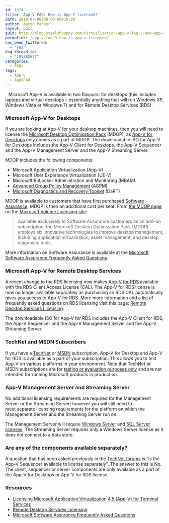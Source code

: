 ```yaml
---
id: 1674
title: 'App-V FAQ: How is App-V licensed?'
date: 2010-07-08T08:00:00+10:00
author: Aaron Parker
layout: post
guid: http://blog.stealthpuppy.com/virtualisation/app-v-faq-3-how-app-v-licensed
permalink: /app-v-faq-3-how-is-app-v-licensed/
has_been_twittered:
  - 'yes'
dsq_thread_id:
  - "195382677"
categories:
  - FAQs
tags:
  - App-V
  - AppVFAQ
---
```

<img style="margin: 0px 10px 5px 0px; display: inline;" alt="" src="https://stealthpuppy.com/wp-content/uploads/2010/06/AppVFAQLogo.png" align="left" />Microsoft App-V is available in two flavours: for desktops (this includes laptops and virtual desktops – essentially anything that will run Windows XP, Windows Vista or Windows 7) and for Remote Desktop Services (RDS).

### Microsoft App-V for Desktops

If you are looking at App-V for your desktop machines, then you will need to license the [Microsoft Desktop Optimisation Pack](http://www.microsoft.com/windows/enterprise/products/mdop/default.aspx) (MDOP), as [App-V for Desktops](http://www.microsoft.com/windows/enterprise/products/mdop/app-v.aspx) only comes as a part of MDOP. The downloadable ISO for App-V for Desktops includes the App-V Client for Desktops, the App-V Sequencer and the App-V Management Server and the App-V Streaming Server.

MDOP includes the following components:

  * Microsoft Application Virtualization (App-V)
  * Microsoft User Experience Virtualization (UE-V)
  * Microsoft BitLocker Administration and Monitoring (MBAM)
  * [Advanced Group Policy Management](http://www.microsoft.com/windows/enterprise/products/mdop/agpm.aspx) (AGPM)
  * [Microsoft Diagnostics and Recovery Toolset](http://www.microsoft.com/windows/enterprise/products/mdop/dart.aspx) (DaRT)

MDOP is available to customers that have first purchased [Software Assurance](http://www.microsoft.com/licensing/software-assurance/default.aspx). MDOP is then an additional cost per seat. From [the MDOP page](http://www.microsoft.com/licensing/software-assurance/mdop.aspx) on the [Microsoft Volume Licensing site](http://www.microsoft.com/licensing/Default.aspx):

> Available exclusively to Software Assurance customers as an add-on subscription, the Microsoft Desktop Optimization Pack (MDOP) employs six innovative technologies to improve desktop management, including application virtualization, asset management, and desktop diagnostic tools.

More information on Software Assurance is available at the [Microsoft Software Assurance Frequently Asked Questions](http://www.microsoft.com/licensing/software-assurance/faq.aspx).

### Microsoft App-V for Remote Desktop Services

A recent change to the RDS licensing now makes [App-V for RDS](http://www.microsoft.com/systemcenter/appv/terminalsvcs.mspx) available with the RDS Client Access License (CAL). The App-V for RDS license is now no longer available separately as purchasing an RDS CAL automatically gives you access to App-V for RDS. More more information and a list of frequently asked questions on RDS licensing visit this page: [Remote Desktop Services Licensing](http://www.microsoft.com/windowsserver2008/en/us/rds-product-licensing.aspx).

The downloadable ISO for App-V for RDS includes the App-V Client for RDS, the App-V Sequencer and the App-V Management Server and the App-V Streaming Server.

### TechNet and MSDN Subscribers

If you have a [TechNet](http://technet.microsoft.com/en-us/subscriptions/default.aspx) or [MSDN](http://msdn.microsoft.com/en-us/subscriptions/default.aspx) subscription, App-V for Desktop and App-V for RDS is available as a part of your subscription. This allows you to test App-V on various platforms in your environment. Note that TechNet or MSDN subscriptions are for [testing or evaluation purposes only](http://technet.microsoft.com/subscriptions/cc294422.aspx) and are not intended for running Microsoft products in production.

### App-V Management Server and Streaming Server

No additional licensing requirements are required for the Management Server or the Streaming Server; however you will still need to meet separate licensing requirements for the platform on which the Management Server and the Streaming Server run on.

The Management Server will require [Windows Server](http://www.microsoft.com/windowsserver2008/en/us/licensing-faq.aspx) and [SQL Server licenses](http://www.microsoft.com/sqlserver/2008/en/us/licensing-faq.aspx). The Streaming Server requires only a Windows Server license as it does not connect to a data store.

### Are any of the components available separately?

A question that has been asked previously in the [TechNet forums](http://social.technet.microsoft.com/Forums/en-gb/category/appvirtualization) is “is the App-V Sequencer available to license separately”. The answer to this is No. The client, sequencer or server components are only available as a part of the App-V for Desktops or App-V for RDS license.

### Resources

  * [Licensing Microsoft Application Virtualization 4.5 (App-V) for Terminal Services](http://www.microsoft.com/systemcenter/appv/howtobuy/default.mspx)
  * [Remote Desktop Services Licensing](http://www.microsoft.com/windowsserver2008/en/us/rds-product-licensing.aspx)
  * [Microsoft Software Assurance Frequently Asked Questions](http://www.microsoft.com/licensing/software-assurance/faq.aspx)